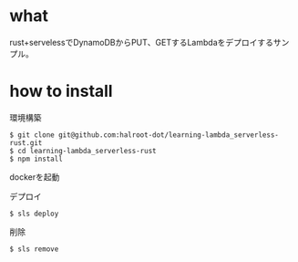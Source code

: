 # what

rust+servelessでDynamoDBからPUT、GETするLambdaをデプロイするサンプル。

# how to install

環境構築
```
$ git clone git@github.com:halroot-dot/learning-lambda_serverless-rust.git
$ cd learning-lambda_serverless-rust
$ npm install
```

dockerを起動

デプロイ
```
$ sls deploy
```

削除
```
$ sls remove
```
